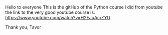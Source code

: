 Hello to everyone
This is the gitHub of the Python course i did from youtube
the link to the very good youtube course is: https://www.youtube.com/watch?v=H2EJuAcrZYU

Thank you, Tavor
